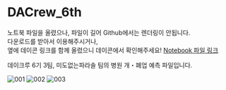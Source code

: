 # DACrew_6th

노트북 파일을 올렸으나, 파일이 길어 Github에서는 렌더링이 안됩니다.   
다운로드를 받아서 이용해주시거나,    
옆에 데이콘 링크를 함께 올렸으니 데이콘에서 확인해주세요! [Notebook 파일 링크](https://dacon.io/competitions/official/236116/codeshare/8717?page=1&dtype=random)   

데이크루 6기 3팀, 미도없는파라솔 팀의 병원 개・폐업 예측 파일입니다.    
  
![001](https://github.com/hoon-bari/DACrew_6th/assets/121400054/e9d3c8f0-e345-4824-a4fc-df752c96a29c)
![002](https://github.com/hoon-bari/DACrew_6th/assets/121400054/e0674644-9b6e-46ce-8249-caa9b40e8522)
![003](https://github.com/hoon-bari/DACrew_6th/assets/121400054/24e69b25-b83d-41e7-b80f-d560812c0e4e)
